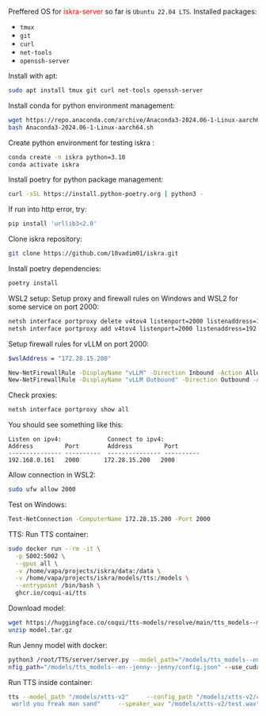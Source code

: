 Preffered OS for <span style="color:red">iskra-server</span> so far is `Ubuntu 22.04 LTS`.
Installed packages:
- `tmux`
- `git`
- `curl`
- `net-tools`
- `openssh-server`

Install with apt:
```sh
sudo apt install tmux git curl net-tools openssh-server
```
Install conda for python environment management:
```sh
wget https://repo.anaconda.com/archive/Anaconda3-2024.06-1-Linux-aarch64.sh
bash Anaconda3-2024.06-1-Linux-aarch64.sh
``` 
Create python environment for testing iskra :
```sh
conda create -n iskra python=3.10
conda activate iskra
```
Install poetry for python package management:
```sh
curl -sSL https://install.python-poetry.org | python3 -
```
If run into http error, try:
```sh
pip install 'urllib3<2.0'
```
Clone iskra repository:
```sh
git clone https://github.com/10vadim01/iskra.git
```
Install poetry dependencies:
```sh
poetry install
```


WSL2 setup:
Setup proxy and firewall rules on Windows and WSL2 for some service on port 2000:
```sh
netsh interface portproxy delete v4tov4 listenport=2000 listenaddress=192.168.0.161 (If there were any rules that broke connection)
netsh interface portproxy add v4tov4 listenport=2000 listenaddress=192.168.0.161 connectport=2000 connectaddress=172.28.15.200
```
Setup firewall rules for vLLM on port 2000:
```sh
$wslAddress = "172.28.15.200"

New-NetFirewallRule -DisplayName "vLLM" -Direction Inbound -Action Allow -Protocol TCP -LocalPort 2000 -RemoteAddress Any
New-NetFirewallRule -DisplayName "vLLM Outbound" -Direction Outbound -Action Allow -Protocol TCP -RemotePort 2000 -RemoteAddress $wslAddress
```
Check proxies:
```sh
netsh interface portproxy show all
```
You should see something like this:
```
Listen on ipv4:             Connect to ipv4:
Address         Port        Address         Port
--------------- ----------  --------------- ----------
192.168.0.161   2000       172.28.15.200   2000
```
Allow connection in WSL2:
```sh
sudo ufw allow 2000
``` 
Test on Windows:
```sh
Test-NetConnection -ComputerName 172.28.15.200 -Port 2000
```

TTS:
Run TTS container:
```sh
sudo docker run --rm -it \
  -p 5002:5002 \
  --gpus all \
  -v /home/vapa/projects/iskra/data:/data \
  -v /home/vapa/projects/iskra/models/tts:/models \
  --entrypoint /bin/bash \
  ghcr.io/coqui-ai/tts
```

Download model:
```sh
wget https://huggingface.co/coqui/tts-models/resolve/main/tts_models--multilingual--multilingual-en--large-v2/model.tar.gz
unzip model.tar.gz
```

Run Jenny model with docker:
```sh
python3 /root/TTS/server/server.py --model_path="/models/tts_models--en--jenny--jenny/model.pth" --co
nfig_path="/models/tts_models--en--jenny--jenny/config.json" --use_cuda true --port 5002 
```

Run TTS inside container:
```sh
tts --model_path "/models/xtts-v2"     --config_path "/models/xtts-v2/config.json"     --text "Hello,
 world you freak man sand"     --speaker_wav "/models/xtts-v2/test.wav"     --language_idx en     --use_cuda true     --out_path "/data/tts/responses/output.wav"/models/xtts-v2"     --config_path "/models/xtts-v2
```
